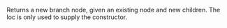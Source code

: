 Returns a new branch node, given an existing node and new
  children. The loc is only used to supply the constructor.